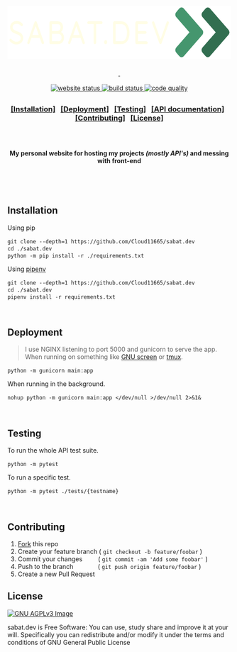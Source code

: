 <div class="head">
	<h3 align="center">
		<p>&nbsp;</p>
		<a href="./README.md">
			<img src="./static/icon/banner.png" height="120" alt="SABAT.DEV >>">
		<p>&nbsp;</p>
	 </h3>
	<p align="center">
		<a href="https://sabat.dev" target="_blank">
			<img src="https://img.shields.io/website?down_color=critical&down_message=offline&logo=icloud&logoColor=ffffff&up_color=45966E&up_message=online&url=https%3A%2F%2Fsabat.dev" alt="website status" height="23">
		</a>
		<a href="https://github.com/Cloud11665/sabat.dev/actions?query=workflow%3Abuild">
			<img src="https://img.shields.io/github/workflow/status/Cloud11665/sabat.dev/build?color=45966E&label=build&logo=github&logoColor=ffffff" alt="build status" height="23">
		</a>
		<a href="https://www.codefactor.io/repository/github/cloud11665/sabat.dev">
			<img src="https://img.shields.io/codefactor/grade/github/Cloud11665/sabat.dev?color=45966E&logo=CodeFactor&logoColor=ffffff" alt="code quality" height="23">
		</a>
	</p>
	<h2></h2>
	<h3>
		<p align="center">
			<a href="./README.md#installation">[Installation]</a>
			&nbsp;
			<a href="./README.md#deployment">[Deployment]</a>
			&nbsp;
			<a href="./README.md#testing">[Testing]</a>
			&nbsp;
			<a href="./api/README.md">[API documentation]</a>
			&nbsp;
			<a href="./README.md#contributing">[Contributing]</a>
			&nbsp;
			<a href="./README.md#license">[License]</a>
		</p>
	</h3>
	<h2></h2>
	<p>&nbsp;</p>
	<p align="center">
		<strong>
			My personal website for hosting my projects <i>(mostly API's)</i> and messing with front-end
		</strong>
	</p>
	<p>&nbsp;</p>
	<p>&nbsp;</p>
</div>

## Installation
Using pip
```
git clone --depth=1 https://github.com/Cloud11665/sabat.dev
cd ./sabat.dev
python -m pip install -r ./requirements.txt
```
Using [pipenv](https://pipenv.pypa.io/en/latest)
```
git clone --depth=1 https://github.com/Cloud11665/sabat.dev
cd ./sabat.dev
pipenv install -r requirements.txt
```
&nbsp;

## Deployment
> I use NGINX listening to port 5000 and gunicorn to serve the app.
When running on something like [GNU screen](https://www.gnu.org/software/screen) or [tmux](https://github.com/tmux/tmux).
```
python -m gunicorn main:app
```
When running in the background.
```
nohup python -m gunicorn main:app </dev/null >/dev/null 2>&1&
```
&nbsp;

## Testing
To run the whole API test suite.
```
python -m pytest
```
To run a specific test.
```
python -m pytest ./tests/{testname}
```
&nbsp;

## Contributing
1. [Fork](https://github.com/Cloud11665/sabat.dev/fork) this repo
2. Create your feature branch ( `git checkout -b feature/foobar` )
3. Commit your changes &nbsp;&nbsp;&nbsp;&nbsp;&nbsp;&nbsp;&nbsp; ( `git commit -am 'Add some foobar'` )
4. Push to the branch &nbsp;&nbsp;&nbsp;&nbsp;&nbsp;&nbsp;&nbsp;&nbsp;&nbsp;&nbsp;&nbsp;&nbsp; ( `git push origin feature/foobar` )
5. Create a new Pull Request
&nbsp;

## License
[![GNU AGPLv3 Image](https://www.gnu.org/graphics/agplv3-with-text-162x68.png)](https://www.gnu.org/licenses/agpl-3.0.en.html)

sabat.dev is Free Software: You can use, study share and improve it at your
will. Specifically you can redistribute and/or modify it under the terms and conditions of GNU General Public License